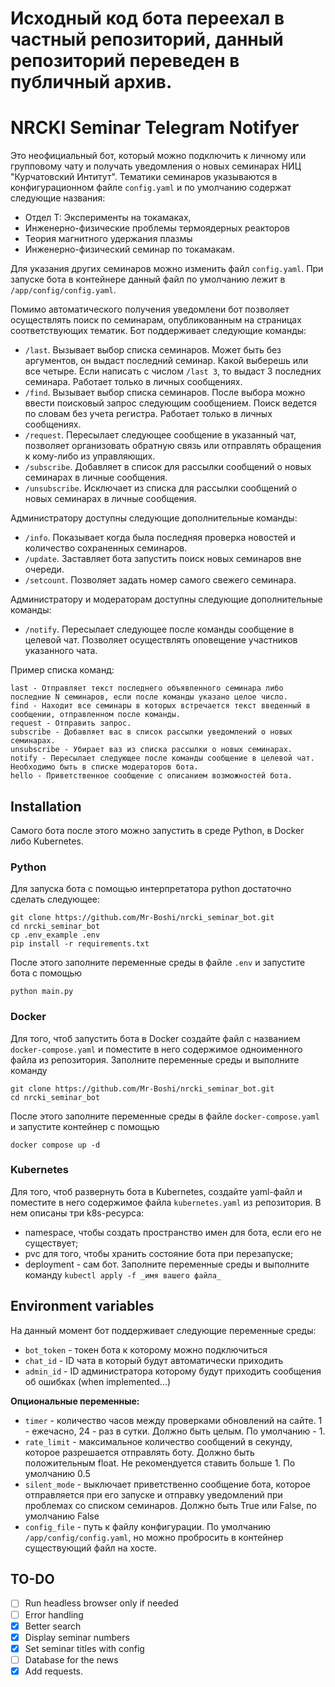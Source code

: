 # Исходный код бота переехал в частный репозиторий, данный репозиторий переведен в публичный архив. 


# NRCKI Seminar Telegram Notifyer
Это неофициальный бот, который можно подключить к личному или групповому чату и получать уведомления о новых семинарах НИЦ "Курчатовский Интитут". Тематики семинаров указываются в конфигурационном файле `config.yaml` и по умолчанию содержат следующие названия:
* Отдел Т: Эксперименты на токамаках, 
* Инженерно-физические проблемы термоядерных реакторов
* Теория магнитного удержания плазмы
* Инженерно-физический семинар по токамакам.

Для указания других семинаров можно изменить файл `config.yaml`. При запуске бота в контейнере данный файл по умолчанию лежит в `/app/config/config.yaml`.

Помимо автоматического получения уведомлени бот позволяет осуществлять поиск по семинарам, опубликованным на страницах соответствующих тематик. 
Бот поддерживает следующие команды:
*  `/last`. Вызывает выбор списка семинаров. Может быть без аргументов, он выдаст последний семинар. Какой выберешь или все четыре. Если написать с числом `/last 3`, то выдаст 3 последних семинара. Работает только в личных сообщениях.
*  `/find`. Вызывает выбор списка семинаров. После выбора можно ввести поисковый запрос следующим сообщением. Поиск ведется по словам без учета регистра. Работает только в личных сообщениях.
*  `/request`. Пересылает следующее сообщение в указанный чат, позволяет организовать обратную связь или отправлять обращения к кому-либо из управляющих.
*  `/subscribe`. Добавляет в список для рассылки сообщений о новых семинарах в личные сообщения.
*  `/unsubscribe`. Исключает из списка для рассылки сообщений о новых семинарах в личные сообщения.
  
Администратору доступны следующие дополнительные команды:
*  `/info`. Показывает когда была последняя проверка новостей и количество сохраненных семинаров.
*  `/update`. Заставляет бота запустить поиск новых семинаров вне очереди.
*  `/setcount`. Позволяет задать номер самого свежего семинара.

Администратору и модераторам доступны следующие дополнительные команды:
*  `/notify`. Пересылает следующее после команды сообщение в целевой чат. Позволяет осуществлять оповещение участников указанного чата.

Пример списка команд:
```
last - Отправляет текст последнего объявленного семинара либо последние N семинаров, если после команды указано целое число.
find - Находит все семинары в которых встречается текст введенный в сообщении, отправленном после команды.
request - Отправить запрос.
subscribe - Добавляет вас в список рассылки уведомлений о новых семинарах.
unsubscribe - Убирает ваз из списка рассылки о новых семинарах.
notify - Пересылает следующее после команды сообщение в целевой чат. Необходимо быть в списке модераторов бота.
hello - Приветственное сообщение с описанием возможностей бота.
```

## Installation
Самого бота после этого можно запустить в среде Python, в Docker либо Kubernetes.

### Python
Для запуска бота с помощью интерпретатора python достаточно сделать следующее:
```
git clone https://github.com/Mr-Boshi/nrcki_seminar_bot.git
cd nrcki_seminar_bot
cp .env_example .env
pip install -r requirements.txt
```
После этого заполните переменные среды в файле `.env` и запустите бота с помощью
```
python main.py
```
### Docker
Для того, чтоб запустить бота в Docker создайте файл с названием `docker-compose.yaml` и поместите в него содержимое одноименного файла из репозитория. Заполните переменные среды и выполните команду
```
git clone https://github.com/Mr-Boshi/nrcki_seminar_bot.git
cd nrcki_seminar_bot
```
После этого заполните переменные среды в файле `docker-compose.yaml` и запустите контейнер с помощью
```
docker compose up -d
```

### Kubernetes
Для того, чтоб развернуть бота в Kubernetes, создайте yaml-файл и поместите в него содержимое файла `kubernetes.yaml` из репозитория. В нем описаны три k8s-ресурса:
* namespace, чтобы создать пространство имен для бота, если его не существует;
* pvc для того, чтобы хранить состояние бота при перезапуске;
* deployment - сам бот.
Заполните переменные среды и выполните команду `kubectl apply -f _имя вашего файла_`

## Environment variables
На данный момент бот поддерживает следующие переменные среды:
*  `bot_token` - токен бота к которому можно подключиться
*  `chat_id` - ID чата в который будут автоматически приходить 
*  `admin_id` - ID администратора которому будут приходить сообщения об ошибках (when implemented...)

**Опциональные переменные:**
*  `timer` - количество часов между проверками обновлений на сайте. 1 - ежечасно, 24 - раз в сутки. Должно быть целым. По умолчанию - 1.
*  `rate_limit` - максимальное количество сообщений в секунду, которое разрешается отправлять боту. Должно быть положительным float. Не рекомендуется ставить больше 1. По умолчанию 0.5
*  `silent_mode` - выключает приветственно сообщение бота, которое отправляется при его запуске и отправку уведомлений при проблемах со списком семинаров. Должно быть True или False, по умолчанию False
* `config_file` - путь к файлу конфигурации. По умолчанию `/app/config/config.yaml`, но можно пробросить в контейнер существующий файл на хосте.

## TO-DO
- [ ] Run headless browser only if needed
- [ ] Error handling
- [x] Better search
- [x] Display seminar numbers
- [x] Set seminar titles with config
- [ ] Database for the news
- [x] Add requests.
